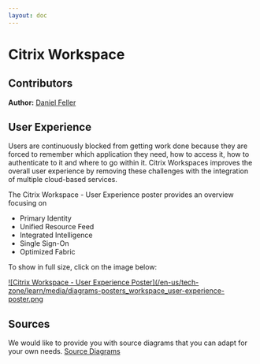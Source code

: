 ```yaml
---
layout: doc
---
```

# Citrix Workspace

## Contributors

**Author:** [Daniel Feller](https://twitter.com/djfeller)

## User Experience

Users are continuously blocked from getting work done because they are forced to remember which application they need, how to access it, how to authenticate to it and where to go within it. Citrix Workspaces improves the overall user experience by removing these challenges with the integration of multiple cloud-based services.

The Citrix Workspace - User Experience poster provides an overview focusing on

*  Primary Identity
*  Unified Resource Feed
*  Integrated Intelligence
*  Single Sign-On
*  Optimized Fabric

To show in full size, click on the image below:

[![Citrix Workspace - User Experience Poster](/en-us/tech-zone/learn/media/diagrams-posters_workspace_user-experience-poster.png](/en-us/tech-zone/learn/downloads/diagrams-posters_workspace_user-experience-poster.png)

## Sources

We would like to provide you with source diagrams that you can adapt for your own needs. [Source Diagrams](https://citrix.sharefile.com/d-sbb9281af1fe4496a)
